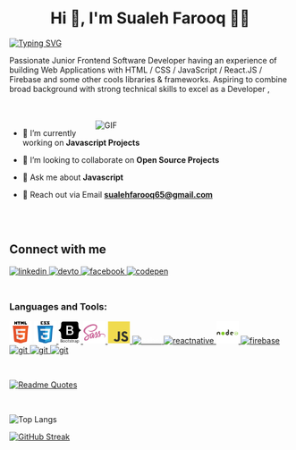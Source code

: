 <h1 align="center">Hi 👋, I'm Sualeh Farooq 👨‍💻  </h1>

<a href="https://git.io/typing-svg"><img src="https://readme-typing-svg.demolab.com?font=Fira+Code&size=25&duration=4000&pause=1000&color=F7D300&vCenter=true&width=435&lines=Junior+Frontend+Developer;JavaScript+Developer" alt="Typing SVG" /></a>

Passionate Junior Frontend Software Developer having an experience of building Web Applications with HTML / CSS / JavaScript / React.JS / Firebase and some other cools libraries & frameworks. Aspiring to combine broad background with strong technical skills to excel as a Developer ,

<br/>
<br/>



<img align="right" class="GIF" alt="GIF" src="/coding.gif" width="350px"/>


- 🔭 I’m currently working on **Javascript Projects**

- 👯 I’m looking to collaborate on **Open Source Projects**

- 💬 Ask me about **Javascript**

- 💬 Reach out via Email **sualehfarooq65@gmail.com**

<br/>
<br/>


## Connect with me  
<div align="left">
  
 <a href="https://linkedin.com/in/https://www.linkedin.com/in/sualeh-farooq/" target="_blank">
<img src=https://img.shields.io/badge/linkedin-%231E77B5.svg?&style=for-the-badge&logo=linkedin&logoColor=white alt=linkedin style="margin-bottom: 5px;" />
</a>

<a href="https://dev.to/https://dev.to/sualehfarooq" target="_blank">
<img src=https://img.shields.io/badge/dev.to-%2308090A.svg?&style=for-the-badge&logo=dev.to&logoColor=white alt=devto style="margin-bottom: 5px;" />
</a>

<a href="https://www.facebook.com/https://www.facebook.com/Sualeh543" target="_blank">
<img src=https://img.shields.io/badge/facebook-%232E87FB.svg?&style=for-the-badge&logo=facebook&logoColor=white alt=facebook style="margin-bottom: 5px;" />
</a>
<a href="https://codepen.com/https://codepen.io/sualeh543" target="_blank">
<img src=https://img.shields.io/badge/codepen-%23131417.svg?&style=for-the-badge&logo=codepen&logoColor=white alt=codepen style="margin-bottom: 5px;" />
</a>

</div>  

<br/>

<h3 align="left">Languages and Tools:</h3>

<p><a 
      ef="https://www.w3.org/html/" target="_blank" rel="noreferrer"> <img
src="https://raw.githubusercontent.com/devicons/devicon/master/icons/html5/html5-original-wordmark.svg"
alt="html5" width="40" height="40" /> </a><a href="https://www.w3schools.com/css/" target="_blank" rel="noreferrer"> <img
src="https://raw.githubusercontent.com/devicons/devicon/master/icons/css3/css3-original-wordmark.svg" alt="css3"
width="40" height="40" /> </a><a href="https://getbootstrap.com" target="_blank" rel="noreferrer"> <img
src="https://raw.githubusercontent.com/devicons/devicon/master/icons/bootstrap/bootstrap-plain-wordmark.svg"
alt="bootstrap" width="40" height="40" /> </a><a href="https://sass-lang.com" target="_blank" rel="noreferrer"> <img
src="https://raw.githubusercontent.com/devicons/devicon/master/icons/sass/sass-original.svg" alt="sass"
width="40" height="40" /> </a><a href="https://developer.mozilla.org/en-US/docs/Web/JavaScript" target="_blank" rel="noreferrer"> <img
src="https://raw.githubusercontent.com/devicons/devicon/master/icons/javascript/javascript-original.svg"
alt="javascript" width="40" height="40" /> </a><a href="https://babeljs.io/" target="_blank" rel="noreferrer"> <img
src="https://www.vectorlogo.zone/logos/babeljs/babeljs-icon.svg" alt="babel" width="40" height="40"
style="color: white;" /> </a><a href="https://reactnative.dev/" target="_blank" rel="noreferrer"> <img
src="https://reactnative.dev/img/header_logo.svg" alt="reactnative" width="40" height="40" /> </a><a href="https://nodejs.org" target="_blank" rel="noreferrer"> <img
src="https://raw.githubusercontent.com/devicons/devicon/master/icons/nodejs/nodejs-original-wordmark.svg"
alt="nodejs" width="40" height="40" /> </a><a href="https://firebase.google.com/" target="_blank" rel="noreferrer"> <img
src="https://www.vectorlogo.zone/logos/firebase/firebase-icon.svg" alt="firebase" width="40" height="40" /> </a><a href="https://git-scm.com/" target="_blank" rel="noreferrer"> <img
src="https://www.vectorlogo.zone/logos/git-scm/git-scm-icon.svg" alt="git" width="40" height="40" /> </a> <a href="https://netlify.com/" target="_blank" rel="noreferrer"> <img
src="https://seeklogo.com/images/N/netlify-logo-BD8F8A77E2-seeklogo.com.png" alt="git" width="40" height="40" /> </a> <a href="https://surge.sh/" target="_blank" rel="noreferrer"> <img
src="https://surge.sh/images/logos/svg/surge-logo.svg" alt="git" width="40" height="40" /> </a></p>

<br/>

[![Readme Quotes](https://quotes-github-readme.vercel.app/api?type=horizontal&theme=dark)](https://github.com/piyushsuthar/github-readme-quotes)

<br/>

![Top Langs](https://github-readme-stats.vercel.app/api/top-langs/?username=sualeh-farooq&theme=react)
<br/>


[![GitHub Streak](https://streak-stats.demolab.com?user=sualeh-farooq&theme=react&hide_border=true)](https://git.io/streak-stats)


